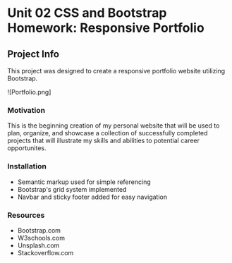 # Unit 02 CSS and Bootstrap Homework: Responsive Portfolio

## Project Info

This project was designed to create a responsive portfolio website utilizing Bootstrap. 

![Portfolio.png]

### Motivation

This is the beginning creation of my personal website that will be used to plan, organize, and showcase a collection of successfully completed projects that will illustrate my skills and abilities to potential career opportunites. 

### Installation

* Semantic markup used for simple referencing
* Bootstrap's grid system implemented
* Navbar and sticky footer added for easy navigation

### Resources 

* Bootstrap.com
* W3schools.com
* Unsplash.com 
* Stackoverflow.com
